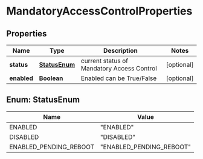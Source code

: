 # MandatoryAccessControlProperties

## Properties
Name | Type | Description | Notes
------------ | ------------- | ------------- | -------------
**status** | [**StatusEnum**](#StatusEnum) | current status of Mandatory Access Control |  [optional]
**enabled** | **Boolean** | Enabled can be True/False |  [optional]

<a name="StatusEnum"></a>
## Enum: StatusEnum
Name | Value
---- | -----
ENABLED | &quot;ENABLED&quot;
DISABLED | &quot;DISABLED&quot;
ENABLED_PENDING_REBOOT | &quot;ENABLED_PENDING_REBOOT&quot;
